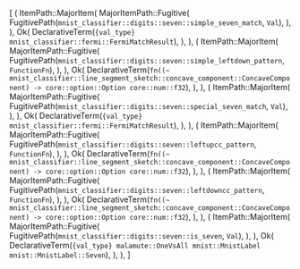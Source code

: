 [
    (
        ItemPath::MajorItem(
            MajorItemPath::Fugitive(
                FugitivePath(`mnist_classifier::digits::seven::simple_seven_match`, `Val`),
            ),
        ),
        Ok(
            DeclarativeTerm(`{val_type} mnist_classifier::fermi::FermiMatchResult`),
        ),
    ),
    (
        ItemPath::MajorItem(
            MajorItemPath::Fugitive(
                FugitivePath(`mnist_classifier::digits::seven::simple_leftdown_pattern`, `FunctionFn`),
            ),
        ),
        Ok(
            DeclarativeTerm(`fn((~ mnist_classifier::line_segment_sketch::concave_component::ConcaveComponent) -> core::option::Option core::num::f32`),
        ),
    ),
    (
        ItemPath::MajorItem(
            MajorItemPath::Fugitive(
                FugitivePath(`mnist_classifier::digits::seven::special_seven_match`, `Val`),
            ),
        ),
        Ok(
            DeclarativeTerm(`{val_type} mnist_classifier::fermi::FermiMatchResult`),
        ),
    ),
    (
        ItemPath::MajorItem(
            MajorItemPath::Fugitive(
                FugitivePath(`mnist_classifier::digits::seven::leftupcc_pattern`, `FunctionFn`),
            ),
        ),
        Ok(
            DeclarativeTerm(`fn((~ mnist_classifier::line_segment_sketch::concave_component::ConcaveComponent) -> core::option::Option core::num::f32`),
        ),
    ),
    (
        ItemPath::MajorItem(
            MajorItemPath::Fugitive(
                FugitivePath(`mnist_classifier::digits::seven::leftdowncc_pattern`, `FunctionFn`),
            ),
        ),
        Ok(
            DeclarativeTerm(`fn((~ mnist_classifier::line_segment_sketch::concave_component::ConcaveComponent) -> core::option::Option core::num::f32`),
        ),
    ),
    (
        ItemPath::MajorItem(
            MajorItemPath::Fugitive(
                FugitivePath(`mnist_classifier::digits::seven::is_seven`, `Val`),
            ),
        ),
        Ok(
            DeclarativeTerm(`{val_type} malamute::OneVsAll mnist::MnistLabel mnist::MnistLabel::Seven`),
        ),
    ),
]